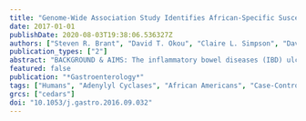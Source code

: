 ```yaml
---
title: "Genome-Wide Association Study Identifies African-Specific Susceptibility Loci in African Americans With Inflammatory Bowel Disease"
date: 2017-01-01
publishDate: 2020-08-03T19:38:06.536327Z
authors: ["Steven R. Brant", "David T. Okou", "Claire L. Simpson", "David J. Cutler", "Talin Haritunians", "Jonathan P. Bradfield", "Pankaj Chopra", "Jarod Prince", "Ferdouse Begum", "Archana Kumar", "Chengrui Huang", "Suresh Venkateswaran", "Lisa W. Datta", "Zhi Wei", "Kelly Thomas", "Lisa J. Herrinton", "Jan-Micheal A. Klapproth", "Antonio J. Quiros", "Jenifer Seminerio", "Zhenqiu Liu", "Jonathan S. Alexander", "Robert N. Baldassano", "Sharon Dudley-Brown", "Raymond K. Cross", "Themistocles Dassopoulos", "Lee A. Denson", "Tanvi A. Dhere", "Gerald W. Dryden", "John S. Hanson", "Jason K. Hou", "Sunny Z. Hussain", "Jeffrey S. Hyams", "Kim L. Isaacs", "Howard Kader", "Michael D. Kappelman", "Jeffry Katz", "Richard Kellermayer", "Barbara S. Kirschner", "John F. Kuemmerle", "John H. Kwon", "Mark Lazarev", "Ellen Li", "David Mack", "Peter Mannon", "Dedrick E. Moulton", "Rodney D. Newberry", "Bankole O. Osuntokun", "Ashish S. Patel", "Shehzad A. Saeed", "Stephan R. Targan", "John F. Valentine", "Ming-Hsi Wang", "Martin Zonca", "John D. Rioux", "Richard H. Duerr", "Mark S. Silverberg", "Judy H. Cho", "Hakon Hakonarson", "Michael E. Zwick", "Dermot P. B. McGovern", "Subra Kugathasan"]
publication_types: ["2"]
abstract: "BACKGROUND & AIMS: The inflammatory bowel diseases (IBD) ulcerative colitis (UC) and Crohn's disease (CD) cause significant morbidity and are increasing in prevalence among all populations, including African Americans. More than 200 susceptibility loci have been identified in populations of predominantly European ancestry, but few loci have been associated with IBD in other ethnicities. METHODS: We performed 2 high-density, genome-wide scans comprising 2345 cases of African Americans with IBD (1646 with CD, 583 with UC, and 116 inflammatory bowel disease unclassified) and 5002 individuals without IBD (controls, identified from the Health Retirement Study and Kaiser Permanente database). Single-nucleotide polymorphisms (SNPs) associated at P textless 5.0 × 10-8 in meta-analysis with a nominal evidence (P textless .05) in each scan were considered to have genome-wide significance. RESULTS: We detected SNPs at HLA-DRB1, and African-specific SNPs at ZNF649 and LSAMP, with associations of genome-wide significance for UC. We detected SNPs at USP25 with associations of genome-wide significance for IBD. No associations of genome-wide significance were detected for CD. In addition, 9 genes previously associated with IBD contained SNPs with significant evidence for replication (P textless 1.6 × 10-6): ADCY3, CXCR6, HLA-DRB1 to HLA-DQA1 (genome-wide significance on conditioning), IL12B,PTGER4, and TNC for IBD; IL23R, PTGER4, and SNX20 (in strong linkage disequilibrium with NOD2) for CD; and KCNQ2 (near TNFRSF6B) for UC. Several of these genes, such as TNC (near TNFSF15), CXCR6, and genes associated with IBD at the HLA locus, contained SNPs with unique association patterns with African-specific alleles. CONCLUSIONS: We performed a genome-wide association study of African Americans with IBD and identified loci associated with UC in only this population; we also replicated IBD, CD, and UC loci identified in European populations. The detection of variants associated with IBD risk in only people of African descent demonstrates the importance of studying the genetics of IBD and other complex diseases in populations beyond those of European ancestry."
featured: false
publication: "*Gastroenterology*"
tags: ["Humans", "Adenylyl Cyclases", "African Americans", "Case-Control Studies", "Cell Adhesion Molecules", "Neuronal", "Colitis", "Ulcerative", "Crohn Disease", "European Continental Ancestry Group", "Genetic Analysis", "Genetic Predisposition to Disease", "Genome-Wide Association Study", "Genotyping Techniques", "GPI-Linked Proteins", "HLA-DQ alpha-Chains", "HLA-DRB1 Chains", "Interleukin-12 Subunit p40", "KCNQ2 Potassium Channel", "Polymorphism", "Single Nucleotide", "Receptors", "Chemokine", "Receptors", "CXCR6", "Receptors", "Interleukin", "Receptors", "Prostaglandin E", "EP4 Subtype", "Receptors", "Virus", "Repressor Proteins", "Risk Factor", "SNP", "Sorting Nexins", "Tenascin", "Trans-Ethnic", "Ubiquitin Thiolesterase", "Colitis", "Ulcerative/*genetics", "Receptors", "Interleukin/genetics", "European Continental Ancestry Group/genetics", "Crohn Disease/*genetics", "Genetic Predisposition to Disease/*genetics", "HLA-DRB1 Chains/*genetics", "*Genetic Analysis", "*Risk Factor", "*SNP", "*Trans-Ethnic", "Adenylyl Cyclases/genetics", "African Americans/*genetics", "Cell Adhesion Molecules", "Neuronal/*genetics", "GPI-Linked Proteins/genetics", "HLA-DQ alpha-Chains/genetics", "Interleukin-12 Subunit p40/genetics", "KCNQ2 Potassium Channel/genetics", "Receptors", "Chemokine/genetics", "Receptors", "Prostaglandin E", "EP4 Subtype/genetics", "Receptors", "Virus/genetics", "Repressor Proteins/*genetics", "Sorting Nexins/genetics", "Tenascin/genetics", "Ubiquitin Thiolesterase/*genetics"]
grcs: ["cedars"]
doi: "10.1053/j.gastro.2016.09.032"
---
```


